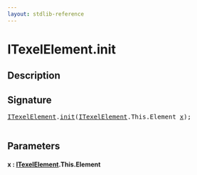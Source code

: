 ```yaml
---
layout: stdlib-reference
---
```


# ITexelElement\.init

## Description





## Signature 

<pre>
<a href="../interfaces/itexelelement-016/index" class="code_type">ITexelElement</a>.<a href="init">init</a>(<a href="../interfaces/itexelelement-016/index" class="code_type">ITexelElement</a>.<span class="code_keyword">This</span>.Element <a href="init#decl-x" class="code_param">x</a>);

</pre>

## Parameters

####  <a id="decl-x"></a>x  : [ITexelElement](../interfaces/itexelelement-016/index)\.This\.Element

